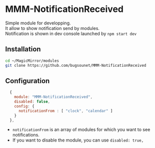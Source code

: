 # MMM-NotificationReceived

Simple module for developping.<br>
It allow to show notification send by modules.<br>
Notification is shown in dev console launched by `npm start dev`

## Installation

```sh
cd ~/MagicMirror/modules
git clone https://github.com/bugsounet/MMM-NotificationReceived
```

## Configuration

```js
  {
    module: "MMM-NotificationReceived",
    disabled: false,
    config: {
      notificationFrom : [ "clock", "calendar" ]
    }
  },
```
- `notificationFrom` is an array of modules for which you want to see notifications.
- If you want to disable the module, you can use `disabled: true,`

